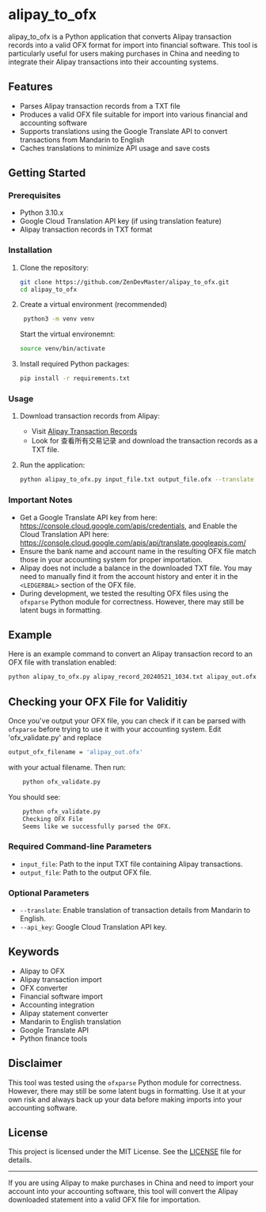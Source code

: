 # alipay_to_ofx

alipay_to_ofx is a Python application that converts Alipay transaction records into a valid OFX format for import into financial software. This tool is particularly useful for users making purchases in China and needing to integrate their Alipay transactions into their accounting systems.

## Features

- Parses Alipay transaction records from a TXT file
- Produces a valid OFX file suitable for import into various financial and accounting software
- Supports translations using the Google Translate API to convert transactions from Mandarin to English
- Caches translations to minimize API usage and save costs

## Getting Started

### Prerequisites

- Python 3.10.x
- Google Cloud Translation API key (if using translation feature)
- Alipay transaction records in TXT format

### Installation

1. Clone the repository:
    ```sh
    git clone https://github.com/ZenDevMaster/alipay_to_ofx.git
    cd alipay_to_ofx
    ```

2. Create a virtual environment (recommended)

   ```sh
    python3 -m venv venv
    ```

    Start the virtual environemnt:

    ```sh
    source venv/bin/activate
    ```


3. Install required Python packages:

    ```sh
    pip install -r requirements.txt
    ```

### Usage

1. Download transaction records from Alipay:
   - Visit [Alipay Transaction Records](https://consumeprod.alipay.com/record/advanced.htm)
   - Look for 查看所有交易记录 and download the transaction records as a TXT file.

2. Run the application:

    ```sh
    python alipay_to_ofx.py input_file.txt output_file.ofx --translate --api_key YOUR_GOOGLE_API_KEY
    ```

### Important Notes

- Get a Google Translate API key from here: https://console.cloud.google.com/apis/credentials, and Enable the  Cloud Translation API here: https://console.cloud.google.com/apis/api/translate.googleapis.com/
- Ensure the bank name and account name in the resulting OFX file match those in your accounting system for proper importation.
- Alipay does not include a balance in the downloaded TXT file. You may need to manually find it from the account history and enter it in the `<LEDGERBAL>` section of the OFX file.
- During development, we tested the resulting OFX files using the `ofxparse` Python module for correctness. However, there may still be latent bugs in formatting.

## Example

Here is an example command to convert an Alipay transaction record to an OFX file with translation enabled:

```sh
python alipay_to_ofx.py alipay_record_20240521_1034.txt alipay_out.ofx --translate --api_key YOUR_GOOGLE_API_KEY
```


## Checking your OFX File for Validitiy

Once you've output your OFX file, you can check if it can be parsed with `ofxparse` before trying to use it with your accounting system. Edit 'ofx_validate.py' and replace 

```sh
output_ofx_filename = 'alipay_out.ofx'
``` 

with your actual filename. Then run:

```sh
    python ofx_validate.py
```

You should see:

```sh
    python ofx_validate.py 
    Checking OFX File
    Seems like we successfully parsed the OFX.
```


### Required Command-line Parameters

- `input_file`: Path to the input TXT file containing Alipay transactions.
- `output_file`: Path to the output OFX file.

### Optional Parameters

- `--translate`: Enable translation of transaction details from Mandarin to English.
- `--api_key`: Google Cloud Translation API key.

## Keywords

- Alipay to OFX
- Alipay transaction import
- OFX converter
- Financial software import
- Accounting integration
- Alipay statement converter
- Mandarin to English translation
- Google Translate API
- Python finance tools

## Disclaimer

This tool was tested using the `ofxparse` Python module for correctness. However, there may still be some latent bugs in formatting. Use it at your own risk and always back up your data before making imports into your accounting software.

## License

This project is licensed under the MIT License. See the [LICENSE](LICENSE) file for details.

---

If you are using Alipay to make purchases in China and need to import your account into your accounting software, this tool will convert the Alipay downloaded statement into a valid OFX file for importation.